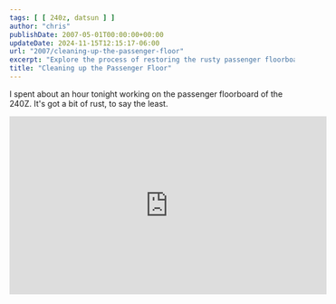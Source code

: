 ```yaml
---
tags: [ [ 240z, datsun ] ]
author: "chris"
publishDate: 2007-05-01T00:00:00+00:00
updateDate: 2024-11-15T12:15:17-06:00
url: "2007/cleaning-up-the-passenger-floor"
excerpt: "Explore the process of restoring the rusty passenger floorboard of a 240Z, complete with a resourceful video tutorial."
title: "Cleaning up the Passenger Floor"
---
```


I spent about an hour tonight working on the passenger floorboard of the 240Z. It's got a bit of rust, to say the least.

<iframe width="560" height="315" src="https://www.youtube.com/embed/qvV-b7SJ_UA?si=Rcf5GaqPTAor15wD" title="YouTube video player" frameborder="0" allow="accelerometer; autoplay; clipboard-write; encrypted-media; gyroscope; picture-in-picture; web-share" referrerpolicy="strict-origin-when-cross-origin" allowfullscreen></iframe>
